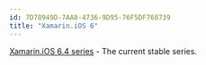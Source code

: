 ```yaml
---
id: 7D78949D-7AA8-4736-9D95-76F5DF768739
title: "Xamarin.iOS 6"
---
```


[Xamarin.iOS 6.4 series](xamarin.ios_6.4) - The current stable series.

